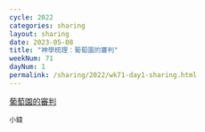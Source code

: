 ```yaml
---
cycle: 2022
categories: sharing
layout: sharing
date: 2023-05-08
title: "神學梳理：葡萄園的審判"
weekNum: 71
dayNum: 1
permalink: /sharing/2022/wk71-day1-sharing.html
---
```

[葡萄園的審判](https://eccseattle.github.io/media/sharing/2022/wk071/2023-05-08-bin.m4a)

`小錢`
